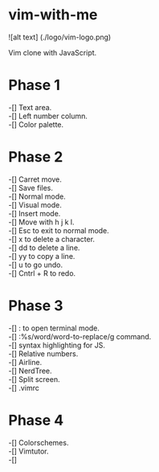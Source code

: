 # vim-with-me

![alt text] (./logo/vim-logo.png)

Vim clone with JavaScript.  

# Phase 1  

-[] Text area.  
-[] Left number column.  
-[] Color palette.  

# Phase 2   

-[] Carret move.  
-[] Save files.   
-[] Normal mode.  
-[] Visual mode.  
-[] Insert mode.   
-[] Move with h j k l.   
-[] Esc to exit to normal mode.    
-[] x to delete a character.     
-[] dd to delete a line.    
-[] yy to copy a line.    
-[] u to go undo.     
-[] Cntrl + R to redo.   

# Phase 3    

-[] : to open terminal mode.     
-[] :%s/word/word-to-replace/g command.    
-[] syntax highlighting for JS.  
-[] Relative numbers.  
-[] Airline.   
-[] NerdTree.    
-[] Split screen.   
-[] .vimrc    

# Phase 4    

-[] Colorschemes.   
-[] Vimtutor.    
-[]    
